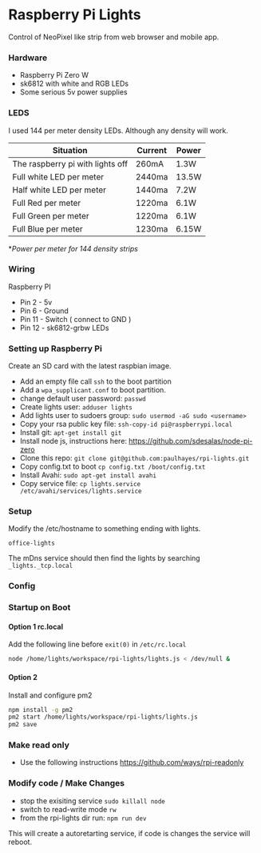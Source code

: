 # Raspberry Pi Lights
Control of NeoPixel like strip from web browser and mobile app.

### Hardware

* Raspberry Pi Zero W
* sk6812 with white and RGB LEDs
* Some serious 5v power supplies

### LEDS
I used 144 per meter density LEDs. Although any density will work. 


| Situation | Current | Power |
|-----------|---------|--------|
| The raspberry pi with lights off | 260mA | 1.3W |
| Full white LED per meter | 2440ma | 13.5W |
| Half white LED per meter | 1440ma | 7.2W |
| Full Red per meter | 1220ma | 6.1W |
| Full Green per meter | 1220ma | 6.1W |
| Full Blue per meter | 1230ma | 6.15W |

**Power per meter for 144 density strips*

### Wiring

Raspberry PI
* Pin 2 - 5v 
* Pin 6 - Ground
* Pin 11 - Switch ( connect to GND )
* Pin 12 - sk6812-grbw LEDs

### Setting up Raspberry Pi

Create an SD card with the latest raspbian image.

- Add an empty file call ```ssh``` to the boot partition
- Add a ```wpa_supplicant.conf``` to boot partition.
- change default user password: ```passwd```
- Create lights user: ```adduser lights```
- Add lights user to sudoers group: ```sudo usermod -aG sudo <username>```
- Copy your rsa public key file: ```ssh-copy-id pi@raspberrypi.local``` 
- Install git: ```apt-get install git```
- Install node js, instructions here: https://github.com/sdesalas/node-pi-zero
- Clone this repo: ```git clone git@github.com:paulhayes/rpi-lights.git```
- Copy config.txt to boot ```cp config.txt /boot/config.txt```
- Install Avahi: ```sudo apt-get install avahi```
- Copy service file: ```cp lights.service /etc/avahi/services/lights.service```

### Setup

Modify the /etc/hostname to something ending with lights.
```
office-lights
```

The mDns service should then find the lights by searching ```_lights._tcp.local```

### Config

### Startup on Boot

#### Option 1 rc.local

Add the following line before ```exit(0)``` in ```/etc/rc.local```

```bash
node /home/lights/workspace/rpi-lights/lights.js < /dev/null &
```

#### Option 2

Install and configure pm2

```bash
npm install -g pm2
pm2 start /home/lights/workspace/rpi-lights/lights.js
pm2 save
```


### Make read only
- Use the following instructions https://github.com/ways/rpi-readonly

### Modify code / Make Changes

- stop the exisiting service ```sudo killall node```
- switch to read-write mode ```rw```
- from the rpi-lights dir run: ```npm run dev```

This will create a autoretarting service, if code is changes the service will reboot.
